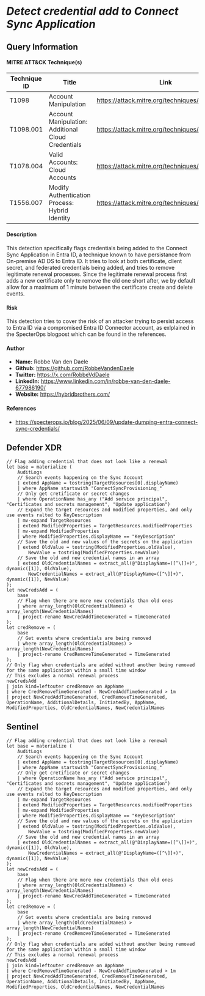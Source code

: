 # *Detect credential add to Connect Sync Application*

## Query Information

#### MITRE ATT&CK Technique(s)

| Technique ID | Title    | Link    |
| ---  | --- | --- |
| T1098 | Account Manipulation | https://attack.mitre.org/techniques/T1098/ |
| T1098.001 | Account Manipulation: Additional Cloud Credentials | https://attack.mitre.org/techniques/T1098/001/ |
| T1078.004 | Valid Accounts: Cloud Accounts | https://attack.mitre.org/techniques/T1078/004/ |
| T1556.007 | Modify Authentication Process: Hybrid Identity | https://attack.mitre.org/techniques/T1556/007/ |

#### Description
This detection specifically flags credentials being added to the Connect Sync Application in Entra ID, a technique known to have persistance from On-premise AD DS to Entra ID. It tries to look at both certificate, client secret, and federated credentials being added, and tries to remove legitimate renewal processes. Since the legitimate renewal process first adds a new certificate only te remove the old one short after, we by default allow for a maximum of 1 minute between the certificate create and delete events.

#### Risk
This detection tries to cover the risk of an attacker trying to persist access to Entra ID via a compromised Entra ID Connector account, as exlplained in the SpecterOps blogpost which can be found in the references. 


#### Author <Optional>
- **Name:** Robbe Van den Daele
- **Github:** https://github.com/RobbeVandenDaele
- **Twitter:** https://x.com/RobbeVdDaele
- **LinkedIn:** https://www.linkedin.com/in/robbe-van-den-daele-677986190/
- **Website:** https://hybridbrothers.com/

#### References
- https://specterops.io/blog/2025/06/09/update-dumping-entra-connect-sync-credentials/

## Defender XDR
```KQL
// Flag adding credential that does not look like a renewal
let base = materialize (
    AuditLogs
    // Search events happening on the Sync Account
    | extend AppName = tostring(TargetResources[0].displayName)
    | where AppName startswith "ConnectSyncProvisioning_"
    // Only get cretificate or secret changes
    | where OperationName has_any ("Add service principal", "Certificates and secrets management", "Update application")
    // Expand the target resources and modified properties, and only use events ralted to KeyDescription
    | mv-expand TargetResources
    | extend ModifiedProperties = TargetResources.modifiedProperties
    | mv-expand ModifiedProperties
    | where ModifiedProperties.displayName == "KeyDescription"
    // Save the old and new values of the secrets on the application
    | extend OldValue = tostring(ModifiedProperties.oldValue), 
        NewValue = tostring(ModifiedProperties.newValue)
    // Save the old and new credential names in an array
    | extend OldCredentialNames = extract_all(@"DisplayName=([^\]]+)", dynamic([1]), OldValue),
        NewCredentialNames = extract_all(@"DisplayName=([^\]]+)", dynamic([1]), NewValue)
);
let newCredsAdd = (
    base
    // Flag when there are more new credentials than old ones
    | where array_length(OldCredentialNames) < array_length(NewCredentialNames)
    | project-rename NewCredAddTimeGenerated = TimeGenerated
);
let credRemove = (
    base
    // Get events where credentials are being removed
    | where array_length(OldCredentialNames) > array_length(NewCredentialNames)
    | project-rename CredRemoveTimeGenerated = TimeGenerated
);
// Only flag when credentials are added without another being removed for the same application within a small time window
// This excludes a normal renewal process
newCredsAdd
| join kind=leftouter credRemove on AppName
| where CredRemoveTimeGenerated - NewCredAddTimeGenerated > 1m
| project NewCredAddTimeGenerated, CredRemoveTimeGenerated, OperationName, AdditionalDetails, InitiatedBy, AppName, ModifiedProperties, OldCredentialNames, NewCredentialNames
```

## Sentinel
```KQL
// Flag adding credential that does not look like a renewal
let base = materialize (
    AuditLogs
    // Search events happening on the Sync Account
    | extend AppName = tostring(TargetResources[0].displayName)
    | where AppName startswith "ConnectSyncProvisioning_"
    // Only get cretificate or secret changes
    | where OperationName has_any ("Add service principal", "Certificates and secrets management", "Update application")
    // Expand the target resources and modified properties, and only use events ralted to KeyDescription
    | mv-expand TargetResources
    | extend ModifiedProperties = TargetResources.modifiedProperties
    | mv-expand ModifiedProperties
    | where ModifiedProperties.displayName == "KeyDescription"
    // Save the old and new values of the secrets on the application
    | extend OldValue = tostring(ModifiedProperties.oldValue), 
        NewValue = tostring(ModifiedProperties.newValue)
    // Save the old and new credential names in an array
    | extend OldCredentialNames = extract_all(@"DisplayName=([^\]]+)", dynamic([1]), OldValue),
        NewCredentialNames = extract_all(@"DisplayName=([^\]]+)", dynamic([1]), NewValue)
);
let newCredsAdd = (
    base
    // Flag when there are more new credentials than old ones
    | where array_length(OldCredentialNames) < array_length(NewCredentialNames)
    | project-rename NewCredAddTimeGenerated = TimeGenerated
);
let credRemove = (
    base
    // Get events where credentials are being removed
    | where array_length(OldCredentialNames) > array_length(NewCredentialNames)
    | project-rename CredRemoveTimeGenerated = TimeGenerated
);
// Only flag when credentials are added without another being removed for the same application within a small time window
// This excludes a normal renewal process
newCredsAdd
| join kind=leftouter credRemove on AppName
| where CredRemoveTimeGenerated - NewCredAddTimeGenerated > 1m
| project NewCredAddTimeGenerated, CredRemoveTimeGenerated, OperationName, AdditionalDetails, InitiatedBy, AppName, ModifiedProperties, OldCredentialNames, NewCredentialNames
```
